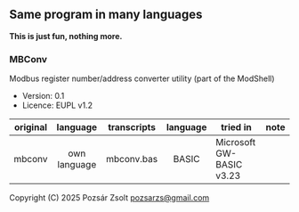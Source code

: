 ## Same program in many languages  

**This is just fun, nothing more.**  

### MBConv  

Modbus register number/address converter utility (part of the ModShell)  
- Version: 0.1  
- Licence: EUPL v1.2  

|original|language    |transcripts|language|tried in                |note|
|--------|:----------:|-----------|:------:|------------------------|----|
|mbconv  |own language|mbconv.bas |BASIC   |Microsoft GW-BASIC v3.23|    |

Copyright (C) 2025 Pozsár Zsolt <pozsarzs@gmail.com>  
